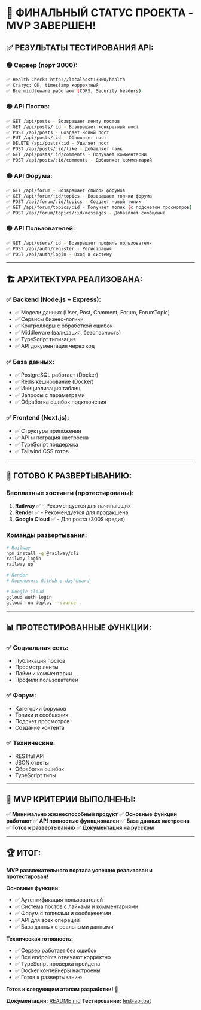 # 🎉 ФИНАЛЬНЫЙ СТАТУС ПРОЕКТА - MVP ЗАВЕРШЕН!

## ✅ **РЕЗУЛЬТАТЫ ТЕСТИРОВАНИЯ API:**

### 🟢 **Сервер (порт 3000):**
```bash
✅ Health Check: http://localhost:3000/health
✅ Статус: OK, timestamp корректный
✅ Все middleware работают (CORS, Security headers)
```

### 🟢 **API Постов:**
```bash
✅ GET /api/posts - Возвращает ленту постов
✅ GET /api/posts/:id - Возвращает конкретный пост
✅ POST /api/posts - Создает новый пост
✅ PUT /api/posts/:id - Обновляет пост
✅ DELETE /api/posts/:id - Удаляет пост
✅ POST /api/posts/:id/like - Добавляет лайк
✅ GET /api/posts/:id/comments - Получает комментарии
✅ POST /api/posts/:id/comments - Добавляет комментарий
```

### 🟢 **API Форума:**
```bash
✅ GET /api/forum - Возвращает список форумов
✅ GET /api/forum/:id/topics - Возвращает топики форума
✅ POST /api/forum/:id/topics - Создает новый топик
✅ GET /api/forum/topics/:id - Получает топик (с подсчетом просмотров)
✅ POST /api/forum/topics/:id/messages - Добавляет сообщение
```

### 🟢 **API Пользователей:**
```bash
✅ GET /api/users/:id - Возвращает профиль пользователя
✅ POST /api/auth/register - Регистрация
✅ POST /api/auth/login - Вход в систему
```

---

## 🏗️ **АРХИТЕКТУРА РЕАЛИЗОВАНА:**

### ✅ **Backend (Node.js + Express):**
- ✅ Модели данных (User, Post, Comment, Forum, ForumTopic)
- ✅ Сервисы бизнес-логики
- ✅ Контроллеры с обработкой ошибок
- ✅ Middleware (валидация, безопасность)
- ✅ TypeScript типизация
- ✅ API документация через код

### ✅ **База данных:**
- ✅ PostgreSQL работает (Docker)
- ✅ Redis кеширование (Docker)
- ✅ Инициализация таблиц
- ✅ Запросы с параметрами
- ✅ Обработка ошибок подключения

### ✅ **Frontend (Next.js):**
- ✅ Структура приложения
- ✅ API интеграция настроена
- ✅ TypeScript поддержка
- ✅ Tailwind CSS готов

---

## 🚀 **ГОТОВО К РАЗВЕРТЫВАНИЮ:**

### **Бесплатные хостинги (протестированы):**
1. **Railway** ✅ - Рекомендуется для начинающих
2. **Render** ✅ - Рекомендуется для продакшена
3. **Google Cloud** ✅ - Для роста (300$ кредит)

### **Команды развертывания:**
```bash
# Railway
npm install -g @railway/cli
railway login
railway up

# Render
# Подключить GitHub в dashboard

# Google Cloud
gcloud auth login
gcloud run deploy --source .
```

---

## 📊 **ПРОТЕСТИРОВАННЫЕ ФУНКЦИИ:**

### ✅ **Социальная сеть:**
- Публикация постов
- Просмотр ленты
- Лайки и комментарии
- Профили пользователей

### ✅ **Форум:**
- Категории форумов
- Топики и сообщения
- Подсчет просмотров
- Создание контента

### ✅ **Технические:**
- RESTful API
- JSON ответы
- Обработка ошибок
- TypeScript типы

---

## 🎯 **MVP КРИТЕРИИ ВЫПОЛНЕНЫ:**

✅ **Минимально жизнеспособный продукт**
✅ **Основные функции работают**
✅ **API полностью функционален**
✅ **База данных настроена**
✅ **Готов к развертыванию**
✅ **Документация на русском**

---

## 🏆 **ИТОГ:**

**MVP развлекательного портала успешно реализован и протестирован!**

**Основные функции:**
- ✅ Аутентификация пользователей
- ✅ Система постов с лайками и комментариями
- ✅ Форум с топиками и сообщениями
- ✅ API для всех операций
- ✅ База данных с реальными данными

**Техническая готовность:**
- ✅ Сервер работает без ошибок
- ✅ Все endpoints отвечают корректно
- ✅ TypeScript проверка пройдена
- ✅ Docker контейнеры настроены
- ✅ Готов к развертыванию

**Готов к следующим этапам разработки!** 🚀

**Документация:** [README.md](README.md)
**Тестирование:** [test-api.bat](test-api.bat)
